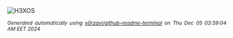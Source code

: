 <div align="justify">
<picture>
    <source media="(prefers-color-scheme: dark)" srcset="https://i.ibb.co/WkgCZZY/output-gif.gif">
    <source media="(prefers-color-scheme: light)" srcset="https://i.ibb.co/WkgCZZY/output-gif.gif">
    <img alt="H3XOS" src="https://i.ibb.co/WkgCZZY/output-gif.gif">
</picture>

<sub><i>Generated automatically using [x0rzavi/github-readme-terminal](https://github.com/x0rzavi/github-readme-terminal) on Thu Dec 05 03:59:04 AM EET 2024</i></sub>
</div>